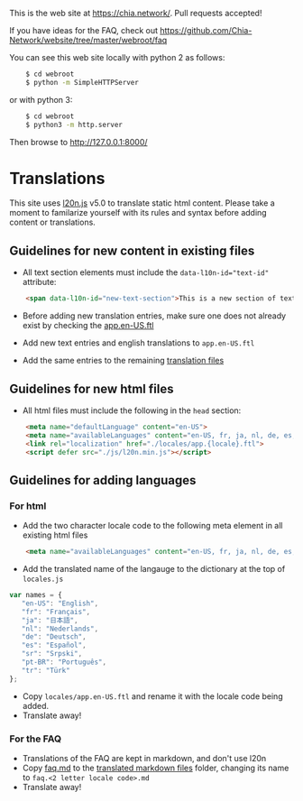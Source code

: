 This is the web site at <https://chia.network/>. Pull requests accepted!

If you have ideas for the FAQ, check out <https://github.com/Chia-Network/website/tree/master/webroot/faq>

You can see this web site locally with python 2 as follows:

````bash
    $ cd webroot
    $ python -m SimpleHTTPServer
````

or with python 3:

````bash
    $ cd webroot
    $ python3 -m http.server
````

Then browse to http://127.0.0.1:8000/

# Translations

This site uses [l20n.js]([https://http://l20n.org/) v5.0 to translate static html content. Please take a moment to familarize yourself
with its rules and syntax before adding content or translations.

## Guidelines for new content in existing files

- All text section elements must include the `data-l10n-id="text-id"` attribute:

````html
    <span data-l10n-id="new-text-section">This is a new section of text</span>
````

- Before adding new translation entries, make sure one does not already exist by checking the [app.en-US.ftl](webroot/locales/app.en-US.ftl)

- Add new text entries and english translations to `app.en-US.ftl`

- Add the same entries to the remaining [translation files](webroot/locales/)

## Guidelines for new html files

- All html files must include the following in the `head` section:

````html
    <meta name="defaultLanguage" content="en-US">
    <meta name="availableLanguages" content="en-US, fr, ja, nl, de, es, sr, pt-BR, tr">
    <link rel="localization" href="./locales/app.{locale}.ftl">
    <script defer src="./js/l20n.min.js"></script>
````

## Guidelines for adding languages

### For html

- Add the two character locale code to the following meta element in all existing html files

````html
    <meta name="availableLanguages" content="en-US, fr, ja, nl, de, es, sr, pt-BR, tr">
````

- Add the translated name of the langauge to the dictionary at the top of `locales.js`

````javascript
var names = {
   "en-US": "English",
   "fr": "Français",
   "ja": "日本語",
   "nl": "Nederlands",
   "de": "Deutsch",
   "es": "Español",
   "sr": "Srpski",
   "pt-BR": "Português",
   "tr": "Türk"
};
````

- Copy `locales/app.en-US.ftl` and rename it with the locale code being added.
- Translate away!

### For the FAQ

- Translations of the FAQ are kept in markdown, and don't use l20n
- Copy [faq.md](/webroot/faq/faq.md) to the [translated markdown files](webroot/faq/locales/) folder, changing its name to `faq.<2 letter locale code>.md`
- Translate away!
